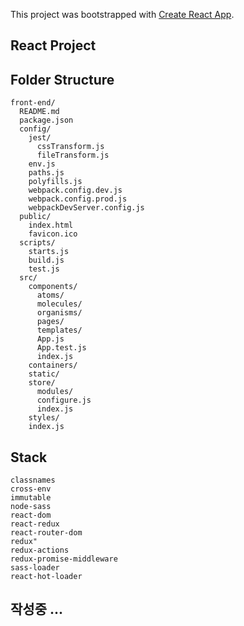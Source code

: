 This project was bootstrapped with [Create React App](https://github.com/facebookincubator/create-react-app).

## React Project

## Folder Structure

```
front-end/
  README.md
  package.json
  config/
    jest/
      cssTransform.js
      fileTransform.js
    env.js
    paths.js
    polyfills.js
    webpack.config.dev.js
    webpack.config.prod.js
    webpackDevServer.config.js
  public/
    index.html
    favicon.ico
  scripts/
    starts.js
    build.js
    test.js
  src/
    components/
      atoms/
      molecules/
      organisms/
      pages/
      templates/
      App.js
      App.test.js
      index.js
    containers/
    static/
    store/
      modules/
      configure.js
      index.js
    styles/
    index.js
```
##  Stack

```
classnames
cross-env
immutable
node-sass 
react-dom 
react-redux 
react-router-dom
redux"
redux-actions 
redux-promise-middleware
sass-loader
react-hot-loader
```

##  작성중 ... 
